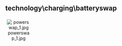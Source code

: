 ## technology\charging\batteryswap
<div class="col" style="display: inline-block; width: 16.66%; padding: 5px; box-sizing: border-box; text-align: center;">
<img src="https://media.evkx.net/multimedia/technology/charging/batteryswap/powerswap_1_xst.jpg" class="img-thumbnail" alt="powerswap_1.jpg">
powerswap_1.jpg
</div>
